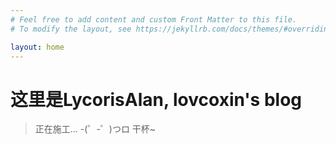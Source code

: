 ```yaml
---
# Feel free to add content and custom Front Matter to this file.
# To modify the layout, see https://jekyllrb.com/docs/themes/#overriding-theme-defaults

layout: home
---
```


# 这里是LycorisAlan, lovcoxin's blog

> 正在施工...  -(゜-゜)つロ 干杯~




